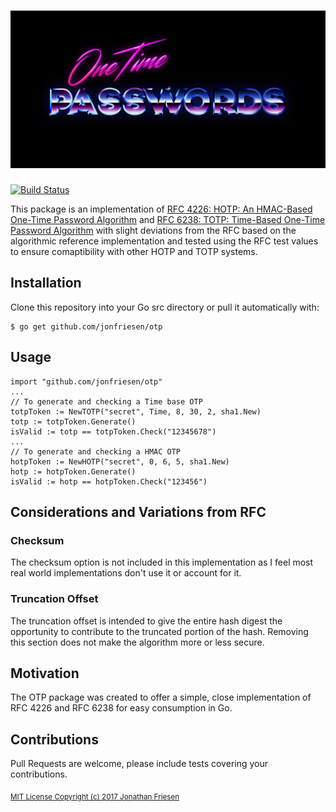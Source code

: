 # ![OneTimePasswords](media/otp_logo.png)

[![Build Status](https://travis-ci.org/jonfriesen/otp.svg?branch=master)](https://travis-ci.org/jonfriesen/otp)

This package is an implementation of [RFC 4226: HOTP: An HMAC-Based One-Time Password Algorithm](https://tools.ietf.org/html/rfc4226) and [RFC 6238: TOTP: Time-Based One-Time Password Algorithm](https://tools.ietf.org/html/rfc6238) with slight deviations from the RFC based on the algorithmic reference implementation and tested using the RFC test values to ensure comaptibility with other HOTP and TOTP systems. 

## Installation

Clone this repository into your Go src directory or pull it automatically with:

```
$ go get github.com/jonfriesen/otp
```

## Usage
```
import "github.com/jonfriesen/otp"
...
// To generate and checking a Time base OTP
totpToken := NewTOTP("secret", Time, 8, 30, 2, sha1.New)
totp := totpToken.Generate()
isValid := totp == totpToken.Check("12345678")
...
// To generate and checking a HMAC OTP 
hotpToken := NewHOTP("secret", 0, 6, 5, sha1.New)
hotp := hotpToken.Generate()
isValid := hotp == hotpToken.Check("123456")
```

## Considerations and Variations from RFC
### Checksum
The checksum option is not included in this implementation as I feel most real world implementations don't use it or account for it. 

### Truncation Offset
The truncation offset is intended to give the entire hash digest the opportunity to contribute to the truncated portion of the hash. Removing this section does not make the algorithm more or less secure.

## Motivation
The OTP package was created to offer a simple, close implementation of RFC 4226 and RFC 6238 for easy consumption in Go.

## Contributions
Pull Requests are welcome, please include tests covering your contributions. 


<sub>[MIT License Copyright (c) 2017 Jonathan Friesen](./LICENSE)</sub>